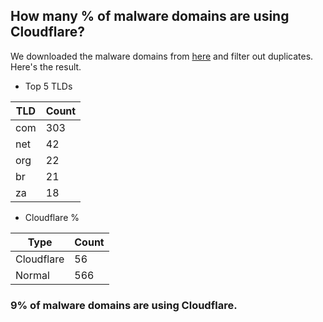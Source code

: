 ## How many % of malware domains are using Cloudflare?


We downloaded the malware domains from [here](https://urlhaus.abuse.ch) and filter out duplicates.
Here's the result.


[//]: # (start replacement)


- Top 5 TLDs

| TLD | Count |
| --- | --- |
| com | 303 |
| net | 42 |
| org | 22 |
| br | 21 |
| za | 18 |


- Cloudflare %

| Type | Count |
| --- | --- |
| Cloudflare | 56 |
| Normal | 566 |


### 9% of malware domains are using Cloudflare.